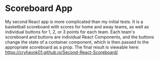 # Scoreboard App
My second React app is more complicated than my initial tests.  It is a basketball scoreboard with scores for home and away teams, as well as individual buttons for 1, 2, or 3 points for each team.  Each team's scoreboard and buttons are individual React Components, and the buttons change the state of a container component, which is then passed to the appropriate scoreboard as a prop.  The final result is viewable here: https://cryhavok01.github.io/Second-React-Scoreboard/

